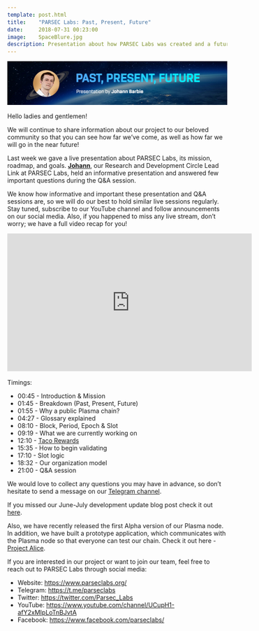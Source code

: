 ```yaml
---
template: post.html
title:    "PARSEC Labs: Past, Present, Future"
date:     2018-07-31 00:23:00
image:    SpaceBlure.jpg
description: Presentation about how PARSEC Labs was created and a future of a project
---
```


<img src="/img/blog/ParsecPastPresentFuture.jpg" alt="ParsecPastPresentFuture">

Hello ladies and gentlemen! 

We will continue to share information about our project to our beloved community so that you can see how far we’ve come, as well as how far we will go in the near future!

Last week we gave a live presentation about PARSEC Labs, its mission, roadmap, and goals. <b><a href="https://github.com/johannbarbie">Johann</a></b>, our Research and Development Circle Lead Link at PARSEC Labs, held an informative presentation and answered few important questions during the Q&A session.

We know how informative and important these presentation and Q&A sessions are, so we will do our best to hold similar live sessions regularly. Stay tuned, subscribe to our YouTube channel and follow announcements on our social media. Also, if you happened to miss any live stream, don’t worry; we have a full video recap for you!

<iframe width="560" height="315" src="https://www.youtube.com/embed/5fhqjmS7_ac" frameborder="0" allow="autoplay; encrypted-media" allowfullscreen></iframe>

Timings:

- 00:45 - Introduction & Mission
- 01:45 - Breakdown (Past, Present, Future)
- 01:55 - Why a public Plasma chain?
- 04:27 - Glossary explained
- 08:10 - Block, Period, Epoch & Slot
- 09:19 - What we are currently working on
- 12:10 - <a href="https://parseclabs.org/blog/Our-Taconomy-Model/">Taco Rewards</a>
- 15:35 - How to begin validating
- 17:10 - Slot logic
- 18:32 - Our organization model
- 21:00 - Q&A session

We would love to collect any questions you may have in advance, so don’t hesitate to send a message on our <a href="https://t.me/parseclabs">Telegram channel</a>.

If you missed our June-July development update blog post check it out <a href="https://parseclabs.org/blog/June-July-Development-Update/">here</a>.

Also, we have recently released the first Alpha version of our Plasma node. In addition, we have built a prototype application, which communicates with the Plasma node so that everyone can test our chain. Check it out here - <a href="http://alice.parseclabs.org/">Project Alice</a>.

If you are interested in our project or want to join our team, feel free to reach out to PARSEC Labs through social media: 
- Website: https://www.parseclabs.org/
- Telegram: https://t.me/parseclabs
- Twitter: https://twitter.com/Parsec_Labs
- YouTube: https://www.youtube.com/channel/UCupH1-afY2xMIpLoTnBJvtA
- Facebook: https://www.facebook.com/parsecIabs/